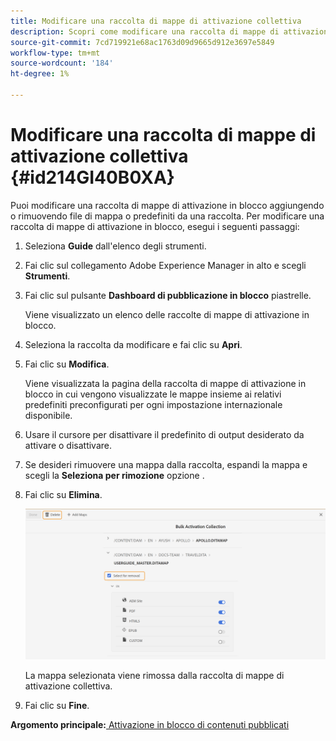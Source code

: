 ```yaml
---
title: Modificare una raccolta di mappe di attivazione collettiva
description: Scopri come modificare una raccolta di mappe di attivazione collettiva
source-git-commit: 7cd719921e68ac1763d09d9665d912e3697e5849
workflow-type: tm+mt
source-wordcount: '184'
ht-degree: 1%

---
```



# Modificare una raccolta di mappe di attivazione collettiva {#id214GI40B0XA}

Puoi modificare una raccolta di mappe di attivazione in blocco aggiungendo o rimuovendo file di mappa o predefiniti da una raccolta. Per modificare una raccolta di mappe di attivazione in blocco, esegui i seguenti passaggi:

1. Seleziona **Guide** dall&#39;elenco degli strumenti.

1. Fai clic sul collegamento Adobe Experience Manager in alto e scegli **Strumenti**.

1. Fai clic sul pulsante **Dashboard di pubblicazione in blocco** piastrelle.

   Viene visualizzato un elenco delle raccolte di mappe di attivazione in blocco.

1. Seleziona la raccolta da modificare e fai clic su **Apri**.

1. Fai clic su **Modifica**.

   Viene visualizzata la pagina della raccolta di mappe di attivazione in blocco in cui vengono visualizzate le mappe insieme ai relativi predefiniti preconfigurati per ogni impostazione internazionale disponibile.

1. Usare il cursore per disattivare il predefinito di output desiderato da attivare o disattivare.

1. Se desideri rimuovere una mappa dalla raccolta, espandi la mappa e scegli la **Seleziona per rimozione** opzione .

1. Fai clic su **Elimina**.

   ![](images/bulk-activation-delete-map.png)

   La mappa selezionata viene rimossa dalla raccolta di mappe di attivazione collettiva.

1. Fai clic su **Fine**.


**Argomento principale:**[ Attivazione in blocco di contenuti pubblicati](conf-bulk-activation.md)

